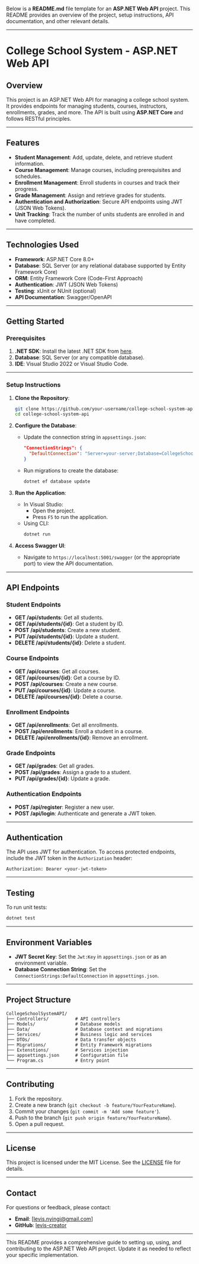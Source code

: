 ﻿Below is a **README.md** file template for an **ASP.NET Web API** project. This README provides an overview of the project, setup instructions, API documentation, and other relevant details.

---

# **College School System - ASP.NET Web API**

## **Overview**
This project is an ASP.NET Web API for managing a college school system. It provides endpoints for managing students, courses, instructors, enrollments, grades, and more. The API is built using **ASP.NET Core** and follows RESTful principles.

---

## **Features**
- **Student Management**: Add, update, delete, and retrieve student information.
- **Course Management**: Manage courses, including prerequisites and schedules.
- **Enrollment Management**: Enroll students in courses and track their progress.
- **Grade Management**: Assign and retrieve grades for students.
- **Authentication and Authorization**: Secure API endpoints using JWT (JSON Web Tokens).
- **Unit Tracking**: Track the number of units students are enrolled in and have completed.

---

## **Technologies Used**
- **Framework**: ASP.NET Core 8.0+
- **Database**: SQL Server (or any relational database supported by Entity Framework Core)
- **ORM**: Entity Framework Core (Code-First Approach)
- **Authentication**: JWT (JSON Web Tokens)
- **Testing**: xUnit or NUnit (optional)
- **API Documentation**: Swagger/OpenAPI

---

## **Getting Started**

### **Prerequisites**
1. **.NET SDK**: Install the latest .NET SDK from [here](https://dotnet.microsoft.com/download).
2. **Database**: SQL Server (or any compatible database).
3. **IDE**: Visual Studio 2022 or Visual Studio Code.

---

### **Setup Instructions**
1. **Clone the Repository**:
   ```bash
   git clone https://github.com/your-username/college-school-system-api.git
   cd college-school-system-api
   ```

2. **Configure the Database**:
   - Update the connection string in `appsettings.json`:
     ```json
     "ConnectionStrings": {
       "DefaultConnection": "Server=your-server;Database=CollegeSchoolSystemDB;Trusted_Connection=True;"
     }
     ```
   - Run migrations to create the database:
     ```bash
     dotnet ef database update
     ```

3. **Run the Application**:
   - In Visual Studio:
     - Open the project.
     - Press `F5` to run the application.
   - Using CLI:
     ```bash
     dotnet run
     ```

4. **Access Swagger UI**:
   - Navigate to `https://localhost:5001/swagger` (or the appropriate port) to view the API documentation.


---

## **API Endpoints**

### **Student Endpoints**
- **GET /api/students**: Get all students.
- **GET /api/students/{id}**: Get a student by ID.
- **POST /api/students**: Create a new student.
- **PUT /api/students/{id}**: Update a student.
- **DELETE /api/students/{id}**: Delete a student.

### **Course Endpoints**
- **GET /api/courses**: Get all courses.
- **GET /api/courses/{id}**: Get a course by ID.
- **POST /api/courses**: Create a new course.
- **PUT /api/courses/{id}**: Update a course.
- **DELETE /api/courses/{id}**: Delete a course.

### **Enrollment Endpoints**
- **GET /api/enrollments**: Get all enrollments.
- **POST /api/enrollments**: Enroll a student in a course.
- **DELETE /api/enrollments/{id}**: Remove an enrollment.

### **Grade Endpoints**
- **GET /api/grades**: Get all grades.
- **POST /api/grades**: Assign a grade to a student.
- **PUT /api/grades/{id}**: Update a grade.

### **Authentication Endpoints**
- **POST /api/register**: Register a new user.
- **POST /api/login**: Authenticate and generate a JWT token.

---

## **Authentication**
The API uses JWT for authentication. To access protected endpoints, include the JWT token in the `Authorization` header:
```
Authorization: Bearer <your-jwt-token>
```

---

## **Testing**
To run unit tests:
```bash
dotnet test
```

---

## **Environment Variables**
- **JWT Secret Key**: Set the `Jwt:Key` in `appsettings.json` or as an environment variable.
- **Database Connection String**: Set the `ConnectionStrings:DefaultConnection` in `appsettings.json`.

---

## **Project Structure**
```
CollegeSchoolSystemAPI/
├── Controllers/          # API controllers
├── Models/               # Database models
├── Data/                 # Database context and migrations
├── Services/             # Business logic and services
├── DTOs/                 # Data transfer objects
├── Migrations/           # Entity Framework migrations
├── Extenstions/          # Services injection
├── appsettings.json      # Configuration file
└── Program.cs            # Entry point
```

---

## **Contributing**
1. Fork the repository.
2. Create a new branch (`git checkout -b feature/YourFeatureName`).
3. Commit your changes (`git commit -m 'Add some feature'`).
4. Push to the branch (`git push origin feature/YourFeatureName`).
5. Open a pull request.

---

## **License**
This project is licensed under the MIT License. See the [LICENSE](LICENSE) file for details.

---

## **Contact**
For questions or feedback, please contact:
- **Email**: [levis.nyingi@gmail.com]
- **GitHub**: [levis-creator](https://github.com/levis-creator)

---

This README provides a comprehensive guide to setting up, using, and contributing to the ASP.NET Web API project. Update it as needed to reflect your specific implementation.